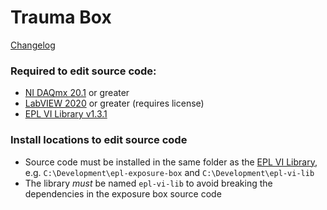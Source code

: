 # Trauma Box

[Changelog](CHANGELOG.md)

### Required to edit source code:
- [NI DAQmx 20.1](https://www.ni.com/en/support/downloads/drivers/download.ni-daq-mx.html#348669) or greater
- [LabVIEW 2020](https://www.ni.com/en/support/downloads/software-products/download.labview.html#346254) or greater (requires license)
- [EPL VI Library v1.3.1](../../../epl-vi-lib/releases/tag/v1.3.1)

### Install locations to edit source code
- Source code must be installed in the same folder as the [EPL VI Library](../../../epl-vi-lib), e.g. `C:\Development\epl-exposure-box` and `C:\Development\epl-vi-lib`
- The library *must* be named `epl-vi-lib` to avoid breaking the dependencies in the exposure box source code
